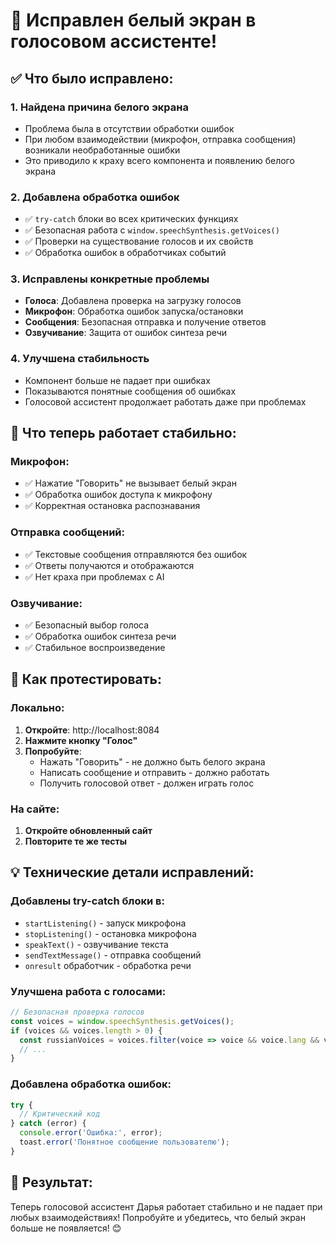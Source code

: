 # 🔧 Исправлен белый экран в голосовом ассистенте!

## ✅ Что было исправлено:

### 1. **Найдена причина белого экрана**
- Проблема была в отсутствии обработки ошибок
- При любом взаимодействии (микрофон, отправка сообщения) возникали необработанные ошибки
- Это приводило к краху всего компонента и появлению белого экрана

### 2. **Добавлена обработка ошибок**
- ✅ `try-catch` блоки во всех критических функциях
- ✅ Безопасная работа с `window.speechSynthesis.getVoices()`
- ✅ Проверки на существование голосов и их свойств
- ✅ Обработка ошибок в обработчиках событий

### 3. **Исправлены конкретные проблемы**
- **Голоса**: Добавлена проверка на загрузку голосов
- **Микрофон**: Обработка ошибок запуска/остановки
- **Сообщения**: Безопасная отправка и получение ответов
- **Озвучивание**: Защита от ошибок синтеза речи

### 4. **Улучшена стабильность**
- Компонент больше не падает при ошибках
- Показываются понятные сообщения об ошибках
- Голосовой ассистент продолжает работать даже при проблемах

## 🎯 Что теперь работает стабильно:

### Микрофон:
- ✅ Нажатие "Говорить" не вызывает белый экран
- ✅ Обработка ошибок доступа к микрофону
- ✅ Корректная остановка распознавания

### Отправка сообщений:
- ✅ Текстовые сообщения отправляются без ошибок
- ✅ Ответы получаются и отображаются
- ✅ Нет краха при проблемах с AI

### Озвучивание:
- ✅ Безопасный выбор голоса
- ✅ Обработка ошибок синтеза речи
- ✅ Стабильное воспроизведение

## 🚀 Как протестировать:

### Локально:
1. **Откройте**: http://localhost:8084
2. **Нажмите кнопку "Голос"**
3. **Попробуйте**:
   - Нажать "Говорить" - не должно быть белого экрана
   - Написать сообщение и отправить - должно работать
   - Получить голосовой ответ - должен играть голос

### На сайте:
1. **Откройте обновленный сайт**
2. **Повторите те же тесты**

## 💡 Технические детали исправлений:

### Добавлены try-catch блоки в:
- `startListening()` - запуск микрофона
- `stopListening()` - остановка микрофона  
- `speakText()` - озвучивание текста
- `sendTextMessage()` - отправка сообщений
- `onresult` обработчик - обработка речи

### Улучшена работа с голосами:
```javascript
// Безопасная проверка голосов
const voices = window.speechSynthesis.getVoices();
if (voices && voices.length > 0) {
  const russianVoices = voices.filter(voice => voice && voice.lang && voice.lang.startsWith('ru'));
  // ...
}
```

### Добавлена обработка ошибок:
```javascript
try {
  // Критический код
} catch (error) {
  console.error('Ошибка:', error);
  toast.error('Понятное сообщение пользователю');
}
```

## 🎉 Результат:

Теперь голосовой ассистент Дарья работает стабильно и не падает при любых взаимодействиях! Попробуйте и убедитесь, что белый экран больше не появляется! 😊
